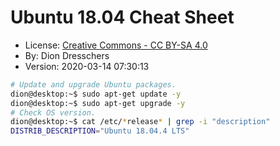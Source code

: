 # Ubuntu 18.04 Cheat Sheet

* License:  [Creative Commons - CC BY-SA 4.0](https://creativecommons.org/licenses/by-sa/4.0/)
* By: Dion Dresschers
* Version: 2020-03-14 07:30:13

```bash
# Update and upgrade Ubuntu packages.
dion@desktop:~$ sudo apt-get update -y
dion@desktop:~$ sudo apt-get upgrade -y
# Check OS version.
dion@desktop:~$ cat /etc/*release* | grep -i "description"
DISTRIB_DESCRIPTION="Ubuntu 18.04.4 LTS"
```

